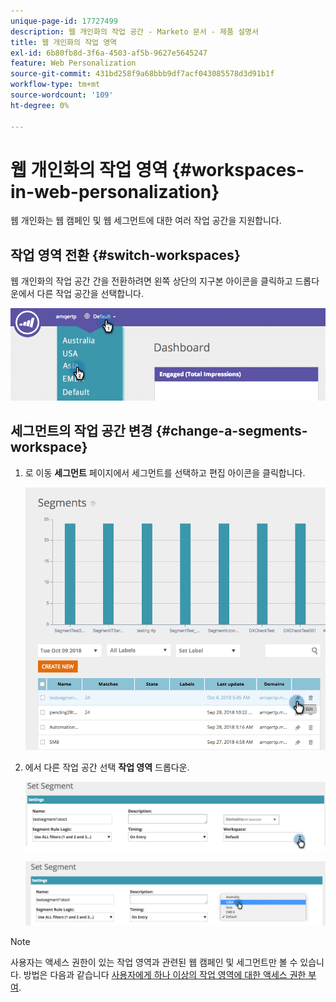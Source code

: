 ```yaml
---
unique-page-id: 17727499
description: 웹 개인화의 작업 공간 - Marketo 문서 - 제품 설명서
title: 웹 개인화의 작업 영역
exl-id: 6b80fb8d-3f6a-4503-af5b-9627e5645247
feature: Web Personalization
source-git-commit: 431bd258f9a68bbb9df7acf043085578d3d91b1f
workflow-type: tm+mt
source-wordcount: '109'
ht-degree: 0%

---
```


# 웹 개인화의 작업 영역 {#workspaces-in-web-personalization}

웹 개인화는 웹 캠페인 및 웹 세그먼트에 대한 여러 작업 공간을 지원합니다.

## 작업 영역 전환 {#switch-workspaces}

웹 개인화의 작업 공간 간을 전환하려면 왼쪽 상단의 지구본 아이콘을 클릭하고 드롭다운에서 다른 작업 공간을 선택합니다.

![](assets/ss7.png)

## 세그먼트의 작업 공간 변경 {#change-a-segments-workspace}

1. 로 이동 **세그먼트** 페이지에서 세그먼트를 선택하고 편집 아이콘을 클릭합니다.

   ![](assets/ss4.png)

1. 에서 다른 작업 공간 선택 **작업 영역** 드롭다운.

   ![](assets/ss6.png)

   ![](assets/ss5.png)

>[!NOTE]
>
>사용자는 액세스 권한이 있는 작업 영역과 관련된 웹 캠페인 및 세그먼트만 볼 수 있습니다. 방법은 다음과 같습니다 [사용자에게 하나 이상의 작업 영역에 대한 액세스 권한 부여](/help/marketo/product-docs/administration/workspaces-and-person-partitions/allow-user-access-to-a-workspace.md).
